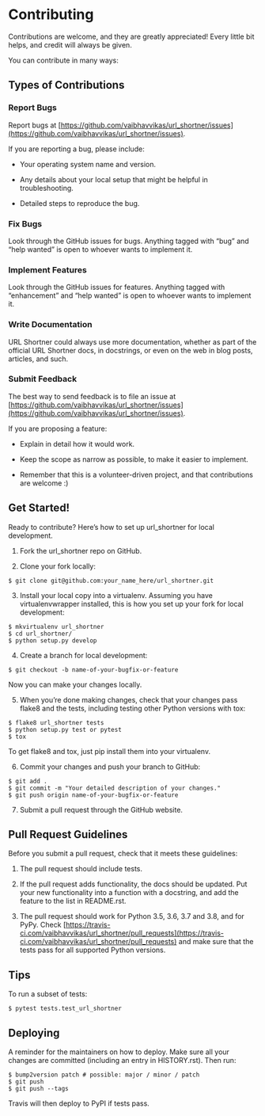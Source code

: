 # Contributing

Contributions are welcome, and they are greatly appreciated! Every little bit
helps, and credit will always be given.

You can contribute in many ways:

## Types of Contributions

### Report Bugs

Report bugs at [https://github.com/vaibhavvikas/url_shortner/issues](https://github.com/vaibhavvikas/url_shortner/issues).

If you are reporting a bug, please include:

* Your operating system name and version.

* Any details about your local setup that might be helpful in troubleshooting.

* Detailed steps to reproduce the bug.

### Fix Bugs

Look through the GitHub issues for bugs. Anything tagged with “bug” and “help
wanted” is open to whoever wants to implement it.

### Implement Features

Look through the GitHub issues for features. Anything tagged with “enhancement”
and “help wanted” is open to whoever wants to implement it.

### Write Documentation

URL Shortner could always use more documentation, whether as part of the
official URL Shortner docs, in docstrings, or even on the web in blog posts,
articles, and such.

### Submit Feedback

The best way to send feedback is to file an issue at [https://github.com/vaibhavvikas/url_shortner/issues](https://github.com/vaibhavvikas/url_shortner/issues).

If you are proposing a feature:


* Explain in detail how it would work.


* Keep the scope as narrow as possible, to make it easier to implement.


* Remember that this is a volunteer-driven project, and that contributions
are welcome :)

## Get Started!

Ready to contribute? Here’s how to set up url_shortner for local development.


1. Fork the url_shortner repo on GitHub.


2. Clone your fork locally:

```shell
$ git clone git@github.com:your_name_here/url_shortner.git
```


3. Install your local copy into a virtualenv. Assuming you have virtualenvwrapper installed, this is how you set up your fork for local development:

```shell
$ mkvirtualenv url_shortner
$ cd url_shortner/
$ python setup.py develop
```


4. Create a branch for local development:

```shell
$ git checkout -b name-of-your-bugfix-or-feature
```

Now you can make your changes locally.


5. When you’re done making changes, check that your changes pass flake8 and the
tests, including testing other Python versions with tox:

```shell
$ flake8 url_shortner tests
$ python setup.py test or pytest
$ tox
```

To get flake8 and tox, just pip install them into your virtualenv.


6. Commit your changes and push your branch to GitHub:

```shell
$ git add .
$ git commit -m "Your detailed description of your changes."
$ git push origin name-of-your-bugfix-or-feature
```


7. Submit a pull request through the GitHub website.

## Pull Request Guidelines

Before you submit a pull request, check that it meets these guidelines:


1. The pull request should include tests.


2. If the pull request adds functionality, the docs should be updated. Put
your new functionality into a function with a docstring, and add the
feature to the list in README.rst.


3. The pull request should work for Python 3.5, 3.6, 3.7 and 3.8, and for PyPy. Check
[https://travis-ci.com/vaibhavvikas/url_shortner/pull_requests](https://travis-ci.com/vaibhavvikas/url_shortner/pull_requests)
and make sure that the tests pass for all supported Python versions.

## Tips

To run a subset of tests:

```shell
$ pytest tests.test_url_shortner
```

## Deploying

A reminder for the maintainers on how to deploy.
Make sure all your changes are committed (including an entry in HISTORY.rst).
Then run:

```shell
$ bump2version patch # possible: major / minor / patch
$ git push
$ git push --tags
```

Travis will then deploy to PyPI if tests pass.
